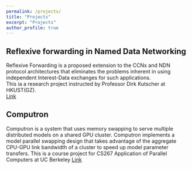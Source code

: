 ```yaml
---
permalink: /projects/
title: "Projects"
excerpt: "Projects"
author_profile: true
---
```


## Reflexive forwarding in Named Data Networking
 Reflexive Forwarding is a proposed extension to the CCNx and NDN protocol architectures that eliminates the problems inherent in using independent Interest-Data exchanges for such applications.  
This ia a research project instructed by Professor Dirk Kutscher at HKUST(GZ).  
[Link](https://dirk-kutscher.info/irtf/reflexive-forwarding-ndn)

## Computron
Computron is a system that uses memory swapping to serve multiple distributed models on a shared GPU cluster. Computron implements a model parallel swapping design that takes advantage of the aggregate CPU-GPU link bandwidth of a cluster to speed up model parameter transfers. 
This is a course project for CS267 Application of Parallel Computers at UC Berkeley
[Link](https://github.com/dlzou/computron)